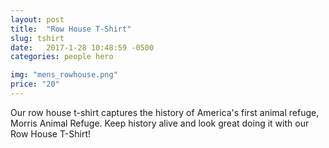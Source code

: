 ```yaml
---
layout: post
title:  "Row House T-Shirt"
slug: tshirt
date:   2017-1-28 10:48:59 -0500
categories: people hero 

img: "mens_rowhouse.png"
price: "20"
---
```

Our row house t-shirt captures the history of America's first animal refuge, Morris Animal Refuge. Keep history alive and look great doing it with our Row House T-Shirt!
